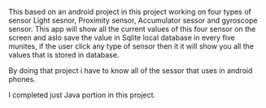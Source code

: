 This based on an android project in this project working on four types of sensor Light sesnor, Proximity sensor, Accumulator sessor and gyroscope sensor. This app will show all the current values of this four sensor on the screen and aslo save the value in Sqlite local database in every five munites, if the user click any type of sensor then it it will show you all the values that is stored in database.

By doing that project i have to know all of the sessor that uses in android phones.

I completed just Java portion in this project.
